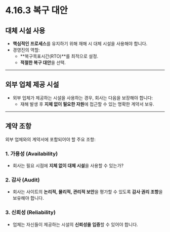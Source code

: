 # 4.16.3 복구 대안

## 대체 시설 사용
- **핵심적인 프로세스**를 유지하기 위해 재해 시 대체 시설을 사용해야 합니다.
- 경영진의 역할:
  - **복구목표시간(RTO)**를 최적으로 설정.
  - **적절한 복구 대안**을 선택.

---

## 외부 업체 제공 시설
- 외부 업체가 제공하는 시설을 사용하는 경우, 회사는 다음을 보장해야 합니다:
  - 재해 발생 후 **지체 없이 필요한 자원**에 접근할 수 있는 명확한 계약서 보유.

---

## 계약 조항
외부 업체와의 계약서에 포함되어야 할 주요 조항:

### 1. **가용성 (Availability)**
- 회사는 필요 시점에 **지체 없이 대체 시설**을 사용할 수 있는가?

### 2. **감사 (Audit)**
- 회사는 사이트의 **논리적, 물리적, 관리적 보안**을 평가할 수 있도록 **감사 권리 조항**을 보유해야 합니다.

### 3. **신뢰성 (Reliability)**
- 업체는 자신들이 제공하는 시설의 **신뢰성을 입증**할 수 있어야 합니다.
